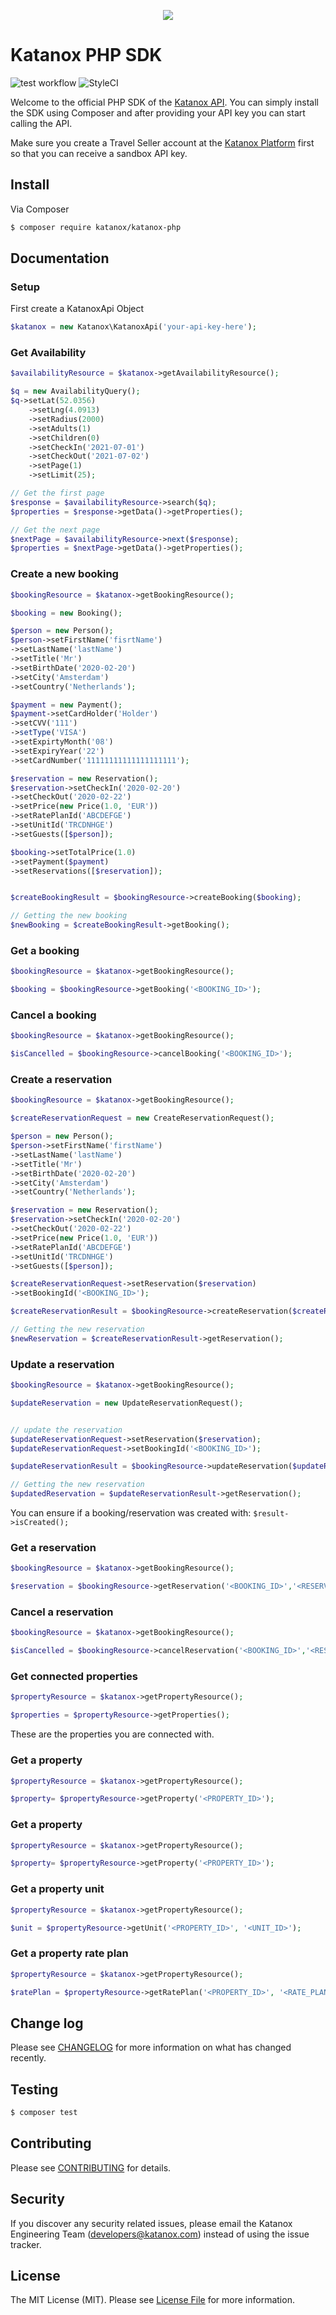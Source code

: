 <p align="center">
  <img src="https://static.katanox.com/blog/icons/ktnx-logo-white-bg.png" />
</p>

# Katanox PHP SDK
![test workflow](https://github.com/katanox/katanox-php/actions/workflows/test.yaml/badge.svg)
![StyleCI](https://github.styleci.io/repos/397629408/shield?branch=master)


Welcome to the official PHP SDK of the [Katanox API](https://docs.katanox.com). You can simply install the SDK using Composer and after providing your API key you can start calling the API. 

Make sure you create a Travel Seller account at the [Katanox Platform](https://app.katanox.com/register) first so that you can receive a sandbox API key.

## Install

Via Composer

``` bash
$ composer require katanox/katanox-php
```

## Documentation

### Setup
First create a KatanoxApi Object
```php 
$katanox = new Katanox\KatanoxApi('your-api-key-here');
```
### Get Availability
``` php
$availabilityResource = $katanox->getAvailabilityResource();

$q = new AvailabilityQuery();
$q->setLat(52.0356)
    ->setLng(4.0913)
    ->setRadius(2000)
    ->setAdults(1)
    ->setChildren(0)
    ->setCheckIn('2021-07-01')
    ->setCheckOut('2021-07-02')
    ->setPage(1)
    ->setLimit(25);

// Get the first page    
$response = $availabilityResource->search($q);
$properties = $response->getData()->getProperties();

// Get the next page
$nextPage = $availabilityResource->next($response);
$properties = $nextPage->getData()->getProperties();

```
### Create a new booking
``` php
$bookingResource = $katanox->getBookingResource();

$booking = new Booking();

$person = new Person();
$person->setFirstName('fisrtName')
->setLastName('lastName')
->setTitle('Mr')
->setBirthDate('2020-02-20')
->setCity('Amsterdam')
->setCountry('Netherlands');

$payment = new Payment();
$payment->setCardHolder('Holder')
->setCVV('111')
->setType('VISA')
->setExpirtyMonth('08')
->setExpiryYear('22')
->setCardNumber('11111111111111111111');

$reservation = new Reservation();
$reservation->setCheckIn('2020-02-20')
->setCheckOut('2020-02-22')
->setPrice(new Price(1.0, 'EUR'))
->setRatePlanId('ABCDEFGE')
->setUnitId('TRCDNHGE')
->setGuests([$person]);

$booking->setTotalPrice(1.0)
->setPayment($payment)
->setReservations([$reservation]);


$createBookingResult = $bookingResource->createBooking($booking);

// Getting the new booking 
$newBooking = $createBookingResult->getBooking();
```

### Get a booking
``` php
$bookingResource = $katanox->getBookingResource();

$booking = $bookingResource->getBooking('<BOOKING_ID>');
```

### Cancel a booking
``` php
$bookingResource = $katanox->getBookingResource();

$isCancelled = $bookingResource->cancelBooking('<BOOKING_ID>');
```

### Create a reservation
``` php
$bookingResource = $katanox->getBookingResource();

$createReservationRequest = new CreateReservationRequest();

$person = new Person();
$person->setFirstName('firstName')
->setLastName('lastName')
->setTitle('Mr')
->setBirthDate('2020-02-20')
->setCity('Amsterdam')
->setCountry('Netherlands');

$reservation = new Reservation();
$reservation->setCheckIn('2020-02-20')
->setCheckOut('2020-02-22')
->setPrice(new Price(1.0, 'EUR'))
->setRatePlanId('ABCDEFGE')
->setUnitId('TRCDNHGE')
->setGuests([$person]);

$createReservationRequest->setReservation($reservation)
->setBookingId('<BOOKING_ID>');

$createReservationResult = $bookingResource->createReservation($createReservationRequest);

// Getting the new reservation
$newReservation = $createReservationResult->getReservation();
```

### Update a reservation
``` php
$bookingResource = $katanox->getBookingResource();

$updateReservation = new UpdateReservationRequest();


// update the reservation
$updateReservationRequest->setReservation($reservation);
$updateReservationRequest->setBookingId('<BOOKING_ID>');

$updateReservationResult = $bookingResource->updateReservation($updateReservationRequestt);

// Getting the new reservation
$updatedReservation = $updateReservationResult->getReservation();
```

You can ensure if a booking/reservation was created with:
`$result->isCreated();`

### Get a reservation
``` php
$bookingResource = $katanox->getBookingResource();

$reservation = $bookingResource->getReservation('<BOOKING_ID>','<RESERVATION_ID>');
```

### Cancel a reservation
``` php
$bookingResource = $katanox->getBookingResource();

$isCancelled = $bookingResource->cancelReservation('<BOOKING_ID>','<RESERVATION_ID>');
```

### Get connected properties
``` php
$propertyResource = $katanox->getPropertyResource();

$properties = $propertyResource->getProperties();
```
These are the properties you are connected with.

### Get a property
``` php
$propertyResource = $katanox->getPropertyResource();

$property= $propertyResource->getProperty('<PROPERTY_ID>');
```

### Get a property 
``` php
$propertyResource = $katanox->getPropertyResource();

$property= $propertyResource->getProperty('<PROPERTY_ID>');
```

### Get a property unit
``` php
$propertyResource = $katanox->getPropertyResource();

$unit = $propertyResource->getUnit('<PROPERTY_ID>', '<UNIT_ID>');
```

### Get a property rate plan
``` php
$propertyResource = $katanox->getPropertyResource();

$ratePlan = $propertyResource->getRatePlan('<PROPERTY_ID>', '<RATE_PLAN_ID>');
```

## Change log

Please see [CHANGELOG](CHANGELOG.md) for more information on what has changed recently.

## Testing

``` bash
$ composer test
```

## Contributing

Please see [CONTRIBUTING](CONTRIBUTING.md) for details.

## Security

If you discover any security related issues, please email the Katanox Engineering Team (developers@katanox.com) instead of using the issue tracker.

## License

The MIT License (MIT). Please see [License File](LICENSE.md) for more information.
